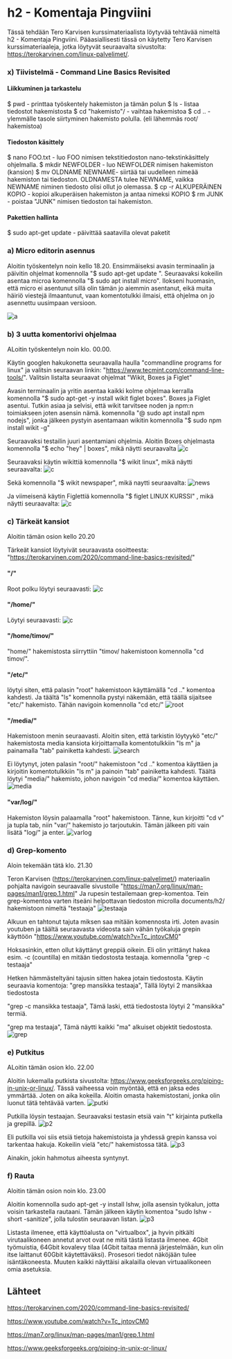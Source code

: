 # h2 - Komentaja Pingviini
Tässä tehdään Tero Karvisen kurssimateriaalista löytyvää tehtävää nimeltä h2 - Komentaja Pingviini.
Pääasiallisesti tässä on käytetty Tero Karvisen kurssimateriaaleja, jotka löytyvät seuraavalta sivustolta: https://terokarvinen.com/linux-palvelimet/.

### x) Tiivistelmä - Command Line Basics Revisited

#### Liikkuminen ja tarkastelu
$ pwd - printtaa työskentely hakemiston ja tämän polun
$ ls - listaa tiedostot hakemistosta
$ cd "hakemisto"/ - vaihtaa hakemistoa
$ cd .. - ylemmälle tasole siirtyminen hakemisto polulla. (eli lähemmäs root/ hakemistoa)

#### Tiedoston käsittely
$ nano FOO.txt - luo FOO nimisen tekstitiedoston nano-tekstinkäsittely ohjelmalla.
$ mkdir NEWFOLDER - luo NEWFOLDER nimisen hakemiston (kansion)
$ mv OLDNAME NEWNAME- siirtää tai uudelleen nimeää hakemiston tai tiedoston. OLDNAMESTA tulee NEWNAME, vaikka NEWNAME niminen tiedosto olisi ollut jo olemassa.
$ cp -r ALKUPERÄINEN KOPIO - kopioi alkuperäisen hakemiston ja antaa nimeksi KOPIO
$ rm JUNK - poistaa "JUNK" nimisen tiedoston tai hakemiston.

#### Pakettien hallinta
$ sudo apt-get update - päivittää saatavilla olevat paketit

### a) Micro editorin asennus

Aloitin työskentelyn noin kello 18.20. Ensimmäiseksi avasin terminaalin ja päivitin ohjelmat komennolla "$ sudo apt-get update
". Seuraavaksi kokeilin asentaa microa komennolla "$ sudo apt install micro". Ilokseni huomasin, että micro ei asentunut sillä olin tämän jo aiemmin asentanut, eikä muita häiriö viestejä ilmaantunut, vaan komentotulkki ilmaisi, että ohjelma on jo asennettu uusimpaan versioon.

![a](images/micro.png)

### b) 3 uutta komentorivi ohjelmaa
ALoitin työskentelyn noin klo. 00.00.

Käytin googlen hakukonetta seuraavalla haulla "commandline programs for linux" ja valitsin seuraavan linkin: "https://www.tecmint.com/command-line-tools/". Valitsin listalta seuraavat ohjelmat "Wikit, Boxes ja Figlet"

Avasin terminaalin ja yritin asentaa kaikki kolme ohjelmaa kerralla komennolla "$ sudo apt-get -y install wikit figlet boxes". Boxes ja Figlet asentui.
Tutkin asiaa ja selvisi, että wikit tarvitsee noden ja npm:n toimiakseen joten asensin nämä. komennolla "@ sudo apt install npm nodejs", jonka jälkeen pystyin asentamaan wikitin komennolla "$ sudo npm install wikit -g"

Seuraavaksi testailin juuri asentamiani ohjelmia. Aloitin Boxes ohjelmasta komennolla "$ echo "hey" | boxes", mikä näytti seuraavalta
![c](images/boxes.png)

Seuraavaksi käytin wikittiä komennolla "$ wikit linux", mikä näytti seuraavalta:
![c](images/linux.png)

Sekä komennolla "$ wikit newspaper", mikä naytti seuraavalta:
![news](images/wikit.png)

Ja viimeisenä käytin Figlettiä komennolla "$ figlet LINUX KURSSI" , mikä näytti seuraavalta:
![c](images/figlet.png)

### c) Tärkeät kansiot

Aloitin tämän osion kello 20.20

Tärkeät kansiot löytyivät seuraavasta osoitteesta: "https://terokarvinen.com/2020/command-line-basics-revisited/"

#### "/" 
Root polku löytyi seuraavasti:
![c](images/root.png)

#### "/home/" 
Löytyi seuraavasti:
![c](images/home.png)

#### "/home/timov/" 
"home/" hakemistosta siirryttiin "timov/ hakemistoon komennolla "cd timov/". 

#### "/etc/" 
löytyi siten, että palasin "root" hakemistoon käyttämällä "cd .." komentoa kahdesti. Ja täältä "ls" komennolla pystyi näkemään, että täällä sijaitsee "etc/" hakemisto. Tähän navigoin komennolla "cd etc/"
![root](images/root.png)

#### "/media/" 
Hakemistoon menin seuraavasti. Aloitin siten, että tarkistin löytyykö "etc/" hakemistosta media kansiota kirjoittamalla komentotulkkiin "ls m" ja painamalla "tab" painiketta kahdesti.
![search](images/searching.png)

Ei löytynyt, joten palasin "root/" hakemistoon "cd .." komentoa käyttäen ja kirjoitin komentotulkkiin "ls m" ja painoin "tab" painiketta kahdesti. Täältä löytyi "media/" hakemisto, johon navigoin "cd media/" komentoa käyttäen.
![media](images/media.png)

#### "var/log/"
Hakemiston löysin palaamalla "root" hakemistoon. Tänne, kun kirjoitti "cd v" ja tupla tab, niin "var/" hakemisto jo tarjoutukin. Tämän jälkeen piti vain lisätä "log/" ja enter.
![varlog](images/var_log2.png)

### d) Grep-komento
Aloin tekemään tätä klo. 21.30

Teron Karvisen (https://terokarvinen.com/linux-palvelimet/) materiaalin pohjalta navigoin seuraavalle sivustolle "https://man7.org/linux/man-pages/man1/grep.1.html" Ja rupesin testailemaan grep-komentoa.
Tein grep-komentoa varten itseäni helpottavan tiedoston microlla documents/h2/ hakemistoon nimeltä "testaaja"
![testaaja](images/testaaja.png)

Alkuun en tahtonut tajuta miksen saa mitään komennosta irti. Joten avasin youtuben ja täältä seuraavasta videosta sain vähän työkaluja grepin käyttöön "https://www.youtube.com/watch?v=Tc_jntovCM0"

Hoksasinkin, etten ollut käyttänyt greppiä oikein. Eli olin yrittänyt hakea esim. -c (countilla) en mitään tiedostosta testaaja. komennolla "grep -c testaaja"

Hetken hämmästeltyäni tajusin sitten hakea jotain tiedostosta.
Käytin seuraavia komentoja:
"grep mansikka testaaja", Tällä löytyi 2 mansikkaa tiedostosta

"grep -c mansikka testaaja", Tämä laski, että tiedostosta löytyi 2 "mansikka" termiä.

"grep ma testaaja", Tämä näytti kaikki "ma" alkuiset objektit tiedostosta.
![grep](images/grep.png)

### e) Putkitus
ALoitin tämän osion klo. 22.00

Aloitin lukemalla putkista sivustolta: https://www.geeksforgeeks.org/piping-in-unix-or-linux/. Tässä vaiheessa voin myöntää, että en jaksa edes ymmärtää. Joten on aika kokeilla.
Aloitin omasta hakemistostani, jonka olin luonut tätä tehtävää varten.
![putki](images/putkia.png)

Putkilla löysin testaajan. Seuraavaksi testasin etsiä vain "t" kirjainta putkella ja grepillä.
![p2](images/putkia2.png)

Eli putkilla voi siis etsiä tietoja hakemistoista ja yhdessä grepin kanssa voi tarkentaa hakuja. Kokeilin vielä "etc/" hakemistossa tätä.
![p3](images/putkia3.png)

Ainakin, jokin hahmotus aiheesta syntynyt.

### f) Rauta
Aloitin tämän osion noin klo. 23.00

Aloitin komennolla sudo apt-get -y install lshw, jolla asensin työkalun, jotta voisin tarkastella rautaani.
Tämän jälkeen käytin komentoa "sudo lshw -short -sanitize", jolla tulostin seuraavan listan.
![p3](images/rauta.png)

Listasta ilmenee, että käyttöalusta on "virtualbox", ja hyvin pitkälti virutaalikoneen annetut arvot ovat ne mitä tästä listasta ilmenee. 4Gbit työmuistia, 64Gbit kovalevy tilaa (4Gbit taitaa mennä järjestelmään, kun olin itse laittanut 60Gbit käytettäväksi). Prosesori tiedot näköjään tulee isäntäkoneesta. Muuten kaikki näyttäisi aikalailla olevan virtuaalikoneen omia asetuksia.

## Lähteet

https://terokarvinen.com/2020/command-line-basics-revisited/

https://www.youtube.com/watch?v=Tc_jntovCM0

https://man7.org/linux/man-pages/man1/grep.1.html

https://www.geeksforgeeks.org/piping-in-unix-or-linux/

